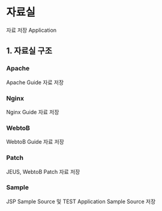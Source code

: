 # 자료실
자료 저장 Application

## 1. 자료실 구조

### Apache
Apache Guide 자료 저장
### Nginx
Nginx Guide 자료 저장
### WebtoB
WebtoB Guide 자료 저장
### Patch
JEUS, WebtoB Patch 자료 저장
### Sample
JSP Sample Source 및 TEST Application Sample Source 저장
